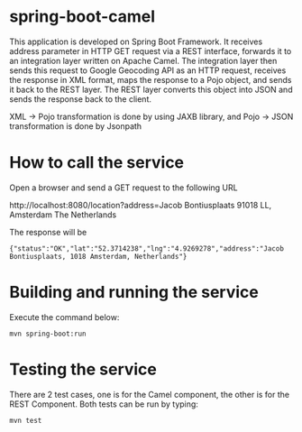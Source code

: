 # spring-boot-camel

This application is developed on Spring Boot Framework. It receives address parameter in HTTP GET request via a REST interface, forwards it to an integration layer written on Apache Camel. 
The integration layer then sends this request to Google Geocoding API as an HTTP request, receives the response in XML format, maps the response to a Pojo object, and sends it back to the REST layer.
The REST layer converts this object into JSON and sends the response back to the client.

XML -> Pojo transformation is done by using JAXB library, and Pojo -> JSON transformation is done by Jsonpath

# How to call the service

Open a browser and send a GET request to the following URL

http://localhost:8080/location?address=Jacob Bontiusplaats 91018 LL, Amsterdam The Netherlands

The response will be

```
{"status":"OK","lat":"52.3714238","lng":"4.9269278","address":"Jacob Bontiusplaats, 1018 Amsterdam, Netherlands"}
```

# Building and running the service

Execute the command below:

```
mvn spring-boot:run
```

# Testing the service

There are 2 test cases, one is for the Camel component, the other is for the REST Component. Both tests can be run by typing:

```
mvn test
```
